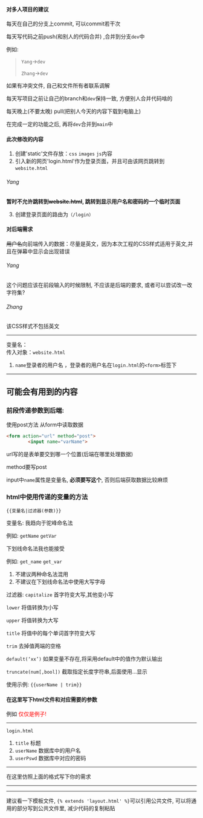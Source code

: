 #### 对多人项目的建议

每天在自己的分支上commit, 可以commit若干次

每天写代码之前push(和别人的代码合并)
,合并到分支`dev`中

例如:

> `Yang`->`dev`
> 
> `Zhang`->`dev`

如果有冲突文件, 自己和文件所有者联系调解

每天写项目之前让自己的branch和`dev`保持一致, 方便别人合并代码啥的

每天晚上(不要太晚) pull(把别人今天的内容下载到电脑上)


在完成一定的功能之后, 再将`dev`合并到`main`中







#### 此次修改的内容  

1. 创建'static'文件存放：`css` `images` `js`内容
2. 引入新的网页'login.html'作为登录页面，并且可由该网页跳转到`website.html`

###### Yang
**暂时不允许跳转到~~website.html~~, 跳转到显示用户名和密码的一个临时页面**

3. 创建登录页面的路由为`（/login）`

#### 对后端需求  

~~用户名~~向前端传入的数据：尽量是英文，因为本次工程的CSS样式适用于英文,并且在弹幕中显示会出现错误

###### Yang
这个问题应该在前段输入的时候限制, 不应该是后端的要求, 或者可以尝试改一改字符集?
###### Zhang  
该CSS样式不包括英文

-----------------

变量名：  
传入对象：`website.html `

1. `name`登录者的用户名 ，登录者的用户名在`login.html`的`<form>`标签下




-----------------------

## 可能会有用到的内容

### 前段传递参数到后端:

使用post方法 从form中读取数据
```html
<form action="url" method="post">
        <input name="varName">
```
url写的是表单要交到哪一个位置(后端在哪里处理数据)

method要写post

input中`name`属性是变量名, **必须要写这个**, 否则后端获取数据比较麻烦

### html中使用传递的变量的方法

`{{变量名|过滤器(参数)}}`

变量名: 我趋向于驼峰命名法

例如: `getName` `getVar`

下划线命名法我也能接受

例如: `get_name` `get_var`

1. 不建议两种命名法混用
2. 不建议在下划线命名法中使用大写字母

过滤器:
`capitalize` 首字符变大写,其他变小写

`lower` 将值转换为小写

`upper` 将值转换为大写

`title` 将值中的每个单词首字符变大写

`trim` 去掉值两端的空格

`default(‘xx’)` 如果变量不存在,将采用default中的值作为默认输出

`truncate(num[,bool])` 截取指定长度字符串,后面使用…显示

使用示例: `{{userName | trim}}`

#### 在这里写下html文件和对应需要的参数
例如 <font color = red>仅仅是例子!</font>

-----
`login.html` 
1. `title` 标题
2. `userName` 数据库中的用户名
3. `userPswd` 数据库中对应的密码
--------
在这里仿照上面的格式写下你的需求

----------------
-------------
建议看一下模板文件, `{% extends 'layout.html' %}`可以引用公共文件, 可以将通用的部分写到公共文件里, 减少代码的复制粘贴
